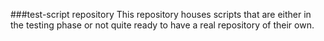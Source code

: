 ###test-script repository
This repository houses scripts that are either in the testing phase or not quite ready to have a real repository of their own.
